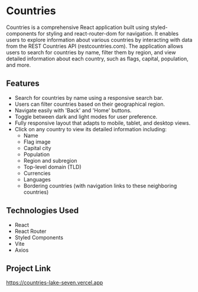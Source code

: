 # Countries

Countries is a comprehensive React application built using styled-components for styling and react-router-dom for navigation. It enables users to explore information about various countries by interacting with data from the REST Countries API (restcountries.com). The application allows users to search for countries by name, filter them by region, and view detailed information about each country, such as flags, capital, population, and more.

## Features

- Search for countries by name using a responsive search bar.
- Users can filter countries based on their geographical region.
- Navigate easily with 'Back' and 'Home' buttons.
- Toggle between dark and light modes for user preference.
- Fully responsive layout that adapts to mobile, tablet, and desktop views.
- Click on any country to view its detailed information including:
  - Name
  - Flag image
  - Capital city
  - Population
  - Region and subregion
  - Top-level domain (TLD)
  - Currencies
  - Languages
  - Bordering countries (with navigation links to these neighboring countries)

## Technologies Used

- React
- React Router
- Styled Components
- Vite
- Axios

## Project Link
https://countries-lake-seven.vercel.app
